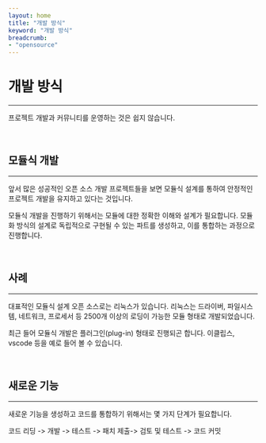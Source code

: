 ```yaml
---
layout: home
title: "개발 방식"
keyword: "개발 방식"
breadcrumb:
- "opensource"
---
```


# 개발 방식
---
프로젝트 개발과 커뮤니티를 운영하는 것은 쉽지 않습니다. 

<br>

## 모듈식 개발
---
앞서 많은 성공적인 오픈 소스 개발 프로젝트들을 보면 모듈식 설계를 통하여 안정적인 프로젝트 개발을 유지하고 있다는 것입니다.  

모듈식 개발을 진행하기 위해서는 모듈에 대한 정확한 이해와 설계가 필요합니다. 모듈화 방식의 설계로 독립적으로 구현될 수 있는 파트를 생성하고, 이를 통합하는 과정으로 진행합니다.  

<br>

## 사례
---
대표적인 모듈식 설계 오픈 소스로는 리눅스가 있습니다. 리눅스는 드라이버, 파일시스템, 네트워크, 프로세서 등 2500개 이상의 로딩이 가능한 모듈 형태로 개발되었습니다.  

최근 들어 모듈식 개발은 플러그인(plug-in) 형태로 진행되곤 합니다. 이클립스, vscode 등을 예로 들어 볼 수 있습니다.  

<br>

## 새로운 기능
---
새로운 기능을 생성하고 코드를 통합하기 위해서는 몇 가지 단계가 필요합니다.  

코드 리딩 -> 개발 -> 테스트 -> 패치 제출-> 검토 및 테스트 -> 코드 커밋  

<br><br>